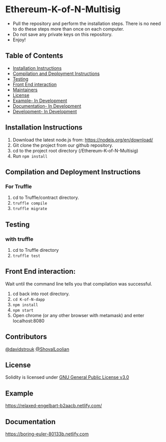 # Ethereum-K-of-N-Multisig
* Pull the repository and perform the installation steps. There is no need to do these steps more than once on each computer.
* Do not save any private keys on this repository.
* Enjoy!

## Table of Contents

- [Installation Instructions](#installation-instructions)
- [Compilation and Deployment Instructions](#compilation-and-deployment-instructions)
- [Testing](#testing)
- [Front End interaction](#front-end-interaction)
- [Maintainers](#maintainers)
- [License](#license)
- [Example- In Development](#example)
- [Documentation- In Development](#documentation)
- [Development- In Development](#development)

## Installation Instructions
1. Download the latest node.js from: https://nodejs.org/en/download/
2. Git clone the project from our github repository.
3. cd to the project root directory (/Ethereum-K-of-N-Multisig)
4. Run `npm install`

## Compilation and Deployment Instructions
### For Truffle
1. cd to Truffle/contract directory.
2. `truffle compile`
3. `truffle migrate`

## Testing
### with truffle
1. cd to Truffle directory
2. `truffle test`

## Front End interaction:
Wait until the command line tells you that compilation was successful.
1. cd back into root directory.
2. `cd K-of-N-dapp`
3. `npm install`
4. `npm start`
2. Open chrome (or any other browser with metamask) and enter localhost:8080

## Contributors
[@davidstrouk](https://github.com/davidstrouk)
[@ShovalLoolian](https://github.com/ShovalLoolian)

## License
Solidity is licensed under [GNU General Public License v3.0](https://github.com/ethereum/solidity/blob/develop/LICENSE.txt)

## Example

https://relaxed-engelbart-b2aacb.netlify.com/

## Documentation

https://boring-euler-80133b.netlify.com

